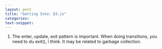 ```yaml
---
layout: post
title: "Getting Into: D3.js"
categories:
text-snippet:
---
```


1. The enter, update, exit pattern is important. When doing transitions, you need to du exit(), i think. It may be related to garbage collection.
